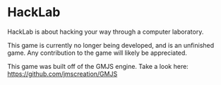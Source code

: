 # HackLab
HackLab is about hacking your way through a computer laboratory.


This game is currently no longer being developed, and is an unfinished game.
Any contribution to the game will likely be appreciated.


This game was built off of the GMJS engine. Take a look here: https://github.com/jmscreation/GMJS
